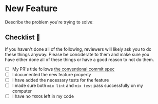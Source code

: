 # New Feature

Describe the problem you're trying to solve:

## Checklist 🚨

If you haven't done all of the following,
reviewers will likely ask you to do these things anyway.
Please be considerate to them and make sure you have either
done all of these things or have a good reason to not do them.

- [ ] My PR's title follows [the conventional commit spec](https://www.conventionalcommits.org/en/v1.0.0/)
- [ ] I documented the new feature properly
- [ ] I have added the necessary tests for the feature
- [ ] I made sure both `mix lint` and `mix test` pass successfully on my computer
- [ ] I have no `TODO`s left in my code
